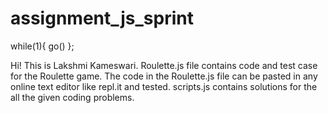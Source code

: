 assignment_js_sprint
====================

while(1){ go() };

Hi! This is Lakshmi Kameswari. 
Roulette.js file contains code and test case for the Roulette game.
The code in the Roulette.js file can be pasted in any online text editor like repl.it and tested.
scripts.js contains solutions for the all the given coding problems.
